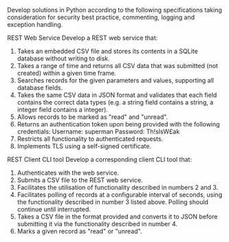 
Develop solutions in Python according to the following specifications taking consideration for security best practice, commenting, logging and exception handling.

REST Web Service
Develop a REST web service that:

1. Takes an embedded CSV file and stores its contents in a SQLite database without writing to disk.
2. Takes a range of time and returns all CSV data that was submitted (not created) within a given time frame.
3. Searches records for the given parameters and values, supporting all database fields.
4. Takes the same CSV data in JSON format and validates that each field contains the correct data types (e.g. a string field contains a string, a integer field contains a integer).
5. Allows records to be marked as "read" and "unread".
6. Returns an authentication token upon being provided with the following credentials:
     Username: superman
     Password: Th!sIsW£ak
7. Restricts all functionality to authenticated requests.
8. Implements TLS using a self-signed certificate.

REST Client CLI tool
Develop a corresponding client CLI tool that:

1. Authenticates with the web service.
2. Submits a CSV file to the REST web service.
3. Facilitates the utilisation of functionality described in numbers 2 and 3.
4. Facilitates polling of records at a configurable interval of seconds, using the functionality described in number 3 listed above. Polling should continue until interrupted.
5. Takes a CSV file in the format provided and converts it to JSON before submitting it via the functionality described in number 4.
6. Marks a given record as "read" or "unread".
